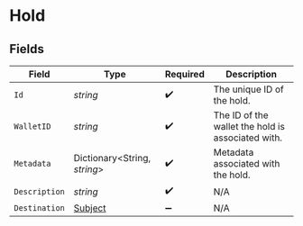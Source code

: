# Hold


## Fields

| Field                                             | Type                                              | Required                                          | Description                                       |
| ------------------------------------------------- | ------------------------------------------------- | ------------------------------------------------- | ------------------------------------------------- |
| `Id`                                              | *string*                                          | :heavy_check_mark:                                | The unique ID of the hold.                        |
| `WalletID`                                        | *string*                                          | :heavy_check_mark:                                | The ID of the wallet the hold is associated with. |
| `Metadata`                                        | Dictionary<String, *string*>                      | :heavy_check_mark:                                | Metadata associated with the hold.                |
| `Description`                                     | *string*                                          | :heavy_check_mark:                                | N/A                                               |
| `Destination`                                     | [Subject](../../Models/Components/Subject.md)     | :heavy_minus_sign:                                | N/A                                               |